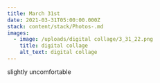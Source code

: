 ```yaml
---
title: March 31st
date: 2021-03-31T05:00:00.000Z
stack: content/stack/Photos-.md
images:
  - image: /uploads/digital collage/3_31_22.png
    title: digital collage
    alt_text: digital collage
---
```


slightly uncomfortable
